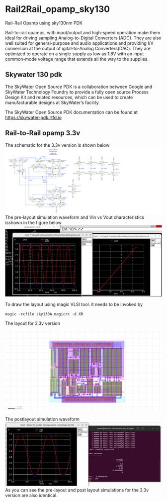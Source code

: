 # Rail2Rail_opamp_sky130
Rail-Rail Opamp using sky130nm PDK

Rail-to-rail opamps, with input/output and high-speed operation make them ideal for driving sampling Analog-to-Digital Converters (ADC). They are also well suited for general-purpose and audio applications and providing I/V conversion at the output of igital-to-Analog Converters(DAC). 
They are optimized to operate on a single supply as low as 1.8V with an input common-mode voltage range that extends all the way to the supplies.

## Skywater 130 pdk
The SkyWater Open Source PDK is a collaboration between Google and SkyWater Technology Foundry to provide a fully open source Process Design Kit and related resources, which can be used to create manufacturable designs at SkyWater’s facility.

The SkyWater Open Source PDK documentation can be found at <https://skywater-pdk.rtfd.io>

## Rail-to-Rail opamp 3.3v
The schematic for the 3.3v version is shown below
![img](/Rail_Rail_opamp_3v3/Schematic/opamp_schematic.svg)
The pre-layout simulation waveform and Vin vs Vout characteristics isshown in the figure below
![img](/Rail2Rail_opamp_3.3v/schematic/pre-layout.png)

To draw the layout using magic VLSI tool. it needs to be invoked by
```
magic -rcfile sky130A.magicrc -d XR
```
The layout for 3.3v version

![img](/Rail_Rail_opamp_3v3/Layout/opamp_layout.png)


The postlayout simulation waveform
![img](/Rail2Rail_opamp_3.3v/gds/post-layout.png)
As you can see the pre-layout and post layout simulations for the 3.3v version are also identical.
